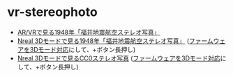 # vr-stereophoto
 
- [AR/VRで見る1948年「福井地震航空ステレオ写真」](https://code4fukui.github.io/vr-stereophoto/)
- [Nreal 3Dモードで見る1948年「福井地震航空ステレオ写真」](https://code4fukui.github.io/vr-stereophoto/sidebysid.html) ([ファームウェアを3Dモード対応](https://blog.8796.jp/8796kanri/2022/12/nreal-air%e3%81%8c3d%e5%8b%95%e7%94%bb%e5%86%8d%e7%94%9f%e3%81%ab%e5%af%be%e5%bf%9c%e3%81%97%e3%81%9f%e3%81%a8%e3%81%84%e3%81%86%e8%a9%b1.html)にして、+ボタン長押し)
- [Nreal 3Dモードで見るCC0ステレオ写真](https://code4fukui.github.io/vr-stereophoto/sidebysid_cc0.html) ([ファームウェアを3Dモード対応](https://blog.8796.jp/8796kanri/2022/12/nreal-air%e3%81%8c3d%e5%8b%95%e7%94%bb%e5%86%8d%e7%94%9f%e3%81%ab%e5%af%be%e5%bf%9c%e3%81%97%e3%81%9f%e3%81%a8%e3%81%84%e3%81%86%e8%a9%b1.html)にして、+ボタン長押し)
